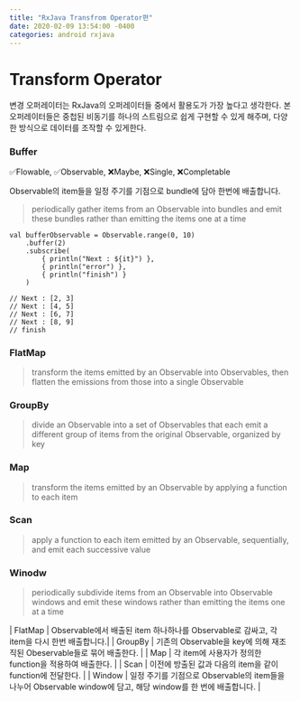 ```yaml
---
title: "RxJava Transfrom Operator편"
date: 2020-02-09 13:54:00 -0400
categories: android rxjava
---
```

# Transform Operator
변경 오퍼레이터는 RxJava의 오퍼레이터들 중에서 활용도가 가장 높다고 생각한다. 본 오퍼레이터들은 중첩된 비동기를 하나의 스트림으로 쉽게 구현할 수 있게 해주며, 다양한 방식으로 데이터를 조작할 수 있게한다.  

### Buffer
✅Flowable, ✅Observable, ❌Maybe, ❌Single, ❌Completable

Observable의 item들을 일정 주기를 기점으로 bundle에 담아 한번에 배출합니다.
> periodically gather items from an Observable into bundles and emit these bundles rather than emitting the items one at a time

```
val bufferObservable = Observable.range(0, 10)
    .buffer(2)
    .subscribe(
        { println("Next : ${it}") },
        { println("error") },
        { println("finish") }
    )

// Next : [2, 3]
// Next : [4, 5]
// Next : [6, 7]
// Next : [8, 9]
// finish

```
### FlatMap
> transform the items emitted by an Observable into Observables, then flatten the emissions from those into a single Observable

### GroupBy
> divide an Observable into a set of Observables that each emit a different group of items from the original Observable, organized by key

### Map
> transform the items emitted by an Observable by applying a function to each item

### Scan
> apply a function to each item emitted by an Observable, sequentially, and emit each successive value

### Winodw 
> periodically subdivide items from an Observable into Observable windows and emit these windows rather than emitting the items one at a time

| FlatMap | Observable에서 배출된 item 하나하나를 Observable로 감싸고, 각 item을 다시 한번 배출합니다.|
| GroupBy | 기존의 Observable을 key에 의해 재조직된 Obeservable들로 묶어 배출한다. |
| Map | 각 item에 사용자가 정의한 function을 적용하여 배출한다. |
| Scan | 이전에 방출된 값과 다음의 item을 같이 function에 전달한다. |
| Window | 일정 주기를 기점으로 Observable의 item들을 나누어 Observable window에 담고, 해당 window를 한 번에 배출합니다. |
